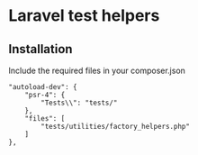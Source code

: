 # Laravel test helpers
## Installation
Include the required files in your composer.json
```
"autoload-dev": {
    "psr-4": {
        "Tests\\": "tests/"
    },
    "files": [
        "tests/utilities/factory_helpers.php"
    ]
},
```
